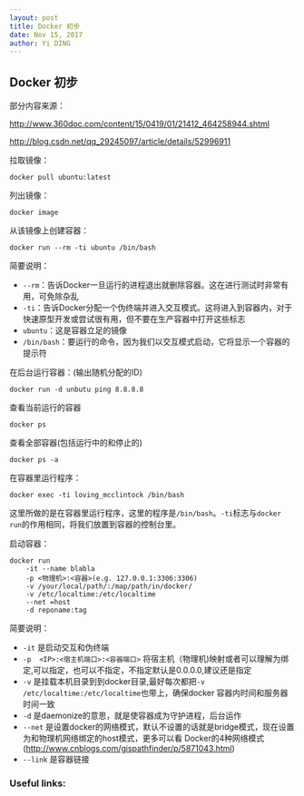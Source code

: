 ```yaml
--- 
layout: post
title: Docker 初步
date: Nov 15, 2017
author: Yi DING
---
```


[comment]: # (This blog introduce the use of Docker)

## Docker 初步
部分内容来源：

http://www.360doc.com/content/15/0419/01/21412_464258944.shtml

http://blog.csdn.net/qq_29245097/article/details/52996911


拉取镜像：
```
docker pull ubuntu:latest
```

列出镜像：
```
docker image
```

从该镜像上创建容器：
```
docker run --rm -ti ubuntu /bin/bash
```
简要说明：
* `--rm`：告诉Docker一旦运行的进程退出就删除容器。这在进行测试时非常有用，可免除杂乱
* `-ti`：告诉Docker分配一个伪终端并进入交互模式。这将进入到容器内，对于快速原型开发或尝试很有用，但不要在生产容器中打开这些标志
* `ubuntu`：这是容器立足的镜像
* `/bin/bash`：要运行的命令，因为我们以交互模式启动，它将显示一个容器的提示符

在后台运行容器：(输出随机分配的ID)
```
docker run -d unbutu ping 8.8.8.8

```

查看当前运行的容器
```
docker ps
```

查看全部容器(包括运行中的和停止的)
```
docker ps -a
```

在容器里运行程序：
```
docker exec -ti loving_mcclintock /bin/bash
```
这里所做的是在容器里运行程序，这里的程序是`/bin/bash`。`-ti`标志与`docker run`的作用相同，将我们放置到容器的控制台里。

启动容器：
```
docker run 
    -it --name blabla  
    -p <物理机>:<容器>(e.g. 127.0.0.1:3306:3306)  
    -v /your/local/path/:/map/path/in/docker/ 
    -v /etc/localtime:/etc/localtime 
    --net =host 
    -d reponame:tag
```
简要说明：
* `-it` 是启动交互和伪终端
* `-p  <IP>:<宿主机端口>:<容器端口>` 将宿主机（物理机)映射或者可以理解为绑定,<IP>可以指定，也可以不指定，不指定默认是0.0.0.0,建议还是指定
* `-v` 是挂载本机目录到到docker目录,最好每次都把`-v /etc/localtime:/etc/localtime`也带上，确保docker 容器内时间和服务器时间一致
* `-d`  是daemonize的意思，就是使容器成为守护进程，后台运作 
* `--net` 是设置docker的网络模式，默认不设置的话就是bridge模式，现在设置为和物理机网络绑定的host模式，更多可以看 Docker的4种网络模式(http://www.cnblogs.com/gispathfinder/p/5871043.html)
* `--link` 是容器链接

### Useful links:


